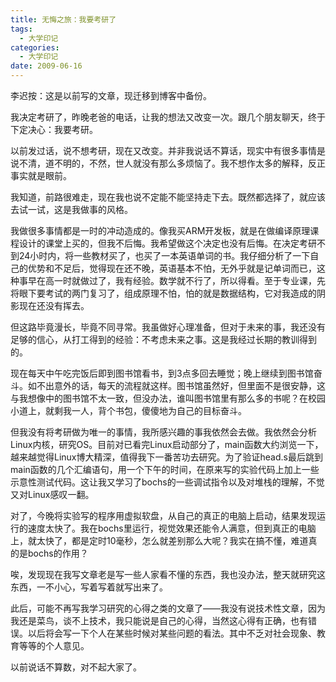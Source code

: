 ```yaml
---
title: 无悔之旅：我要考研了
tags:
  - 大学印记
categories:
  - 大学印记
date: 2009-06-16
---
```


李迟按：这是以前写的文章，现迁移到博客中备份。  

我决定考研了，昨晚老爸的电话，让我的想法又改变一次。跟几个朋友聊天，终于下定决心：我要考研。

<!-- more -->

以前发过话，说不想考研，现在又改变。并非我说话不算话，现实中有很多事情是说不清，道不明的，不然，世人就没有那么多烦恼了。我不想作太多的解释，反正事实就是眼前。

我知道，前路很难走，现在我也说不定能不能坚持走下去。既然都选择了，就应该去试一试，这是我做事的风格。

我做很多事情都是一时的冲动造成的。像我买ARM开发板，就是在做编译原理课程设计的课堂上买的，但我不后悔。我希望做这个决定也没有后悔。在决定考研不到24小时内，将一些教材买了，也买了一本英语单词的书。我仔细分析了一下自己的优势和不足后，觉得现在还不晚，英语基本不怕，无外乎就是记单词而已，这种事早在高一时就做过了，我有经验。数学就不行了，所以得看。至于专业课，先将眼下要考试的两门复习了，组成原理不怕，怕的就是数据结构，它对我造成的阴影现在还没有挥去。

但这路毕竟漫长，毕竟不同寻常。我虽做好心理准备，但对于未来的事，我还没有足够的信心，从打工得到的经验：不考虑未来之事。这是我经过长期的教训得到的。

现在每天中午吃完饭后即到图书馆看书，到3点多回去睡觉；晚上继续到图书馆奋斗。如不出意外的话，每天的流程就这样。图书馆虽然好，但里面不是很安静，这与我想像中的图书馆不太一致，但没办法，谁叫图书馆里有那么多的书呢？在校园小道上，就剩我一人，背个书包，傻傻地为自己的目标奋斗。

但我没有将考研做为唯一的事情，我所感兴趣的事我依然会去做。我依然会分析Linux内核，研究OS。目前对已看完Linux启动部分了，main函数大约浏览一下，越来越觉得Linux博大精深，值得我下一番苦功去研究。为了验证head.s最后跳到main函数的几个汇编语句，用一个下午的时间，在原来写的实验代码上加上一些示意性测试代码。这让我又学习了bochs的一些调试指令以及对堆栈的理解，不觉又对Linux感叹一翻。

对了，今晚将实验写的程序用虚拟软盘，从自己的真正的电脑上启动，结果发现运行的速度太快了。我在bochs里运行，视觉效果还能令人满意，但到真正的电脑上，就太快了，都是定时10毫秒，怎么就差别那么大呢？我实在搞不懂，难道真的是bochs的作用？

唉，发现现在我写文章老是写一些人家看不懂的东西，我也没办法，整天就研究这东西，一不小心，写着写着就写出来了。

此后，可能不再写我学习研究的心得之类的文章了——我没有说技术性文章，因为我还是菜鸟，谈不上技术，我只能说是自己的心得，当然这心得有正确，也有错误。以后将会写一下个人在某些时候对某些问题的看法。其中不乏对社会现象、教育等等的个人意见。

以前说话不算数，对不起大家了。
